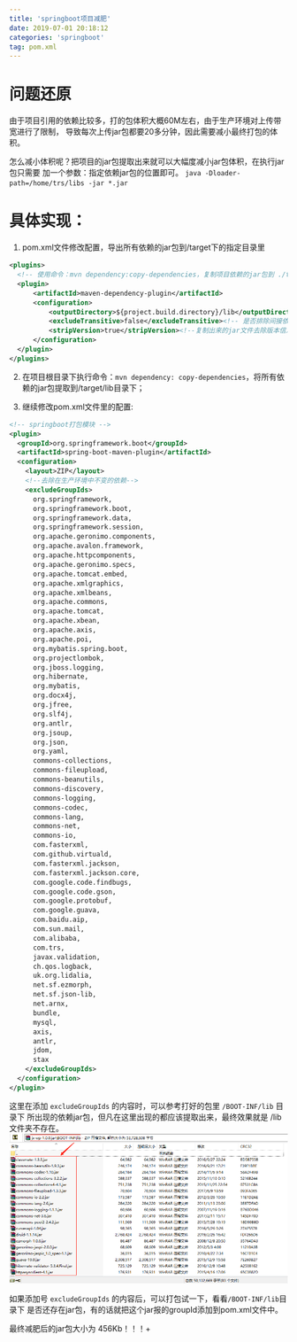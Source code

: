 ```yaml
---
title: 'springboot项目减肥'
date: 2019-07-01 20:18:12
categories: 'springboot'
tag: pom.xml
---
```

# 问题还原
由于项目引用的依赖比较多，打的包体积大概60M左右，由于生产环境对上传带宽进行了限制，
导致每次上传jar包都要20多分钟，因此需要减小最终打包的体积。

怎么减小体积呢？把项目的jar包提取出来就可以大幅度减小jar包体积，在执行jar包只需要
加一个参数：指定依赖jar包的位置即可。
`java -Dloader-path=/home/trs/libs -jar *.jar` 

# 具体实现：
1. pom.xml文件修改配置，导出所有依赖的jar包到/target下的指定目录里
```xml
<plugins>
  <!-- 使用命令：mvn dependency:copy-dependencies，复制项目依赖的jar包到 ./target/lib 目录下 -->
  <plugin>
      <artifactId>maven-dependency-plugin</artifactId>
      <configuration>
          <outputDirectory>${project.build.directory}/lib</outputDirectory><!--指定输出路径-->
          <excludeTransitive>false</excludeTransitive><!-- 是否排除间接依赖的包 -->
          <stripVersion>true</stripVersion><!--复制出来的jar文件去除版本信息-->
      </configuration>
  </plugin>
</plugins>
```
2. 在项目根目录下执行命令：`mvn dependency: copy-dependencies`，将所有依赖的jar包提取到/target/lib目录下；

3. 继续修改pom.xml文件里的<plugins>配置:
```xml
<!-- springboot打包模块 -->
<plugin>
  <groupId>org.springframework.boot</groupId>
  <artifactId>spring-boot-maven-plugin</artifactId>
  <configuration>
    <layout>ZIP</layout>
    <!--去除在生产环境中不变的依赖-->
    <excludeGroupIds>
      org.springframework,
      org.springframework.boot,
      org.springframework.data,
      org.springframework.session,
      org.apache.geronimo.components,
      org.apache.avalon.framework,
      org.apache.httpcomponents,
      org.apache.geronimo.specs,
      org.apache.tomcat.embed,
      org.apache.xmlgraphics,
      org.apache.xmlbeans,
      org.apache.commons,
      org.apache.tomcat,
      org.apache.xbean,
      org.apache.axis,
      org.apache.poi,
      org.mybatis.spring.boot,
      org.projectlombok,
      org.jboss.logging,
      org.hibernate,
      org.mybatis,
      org.docx4j,
      org.jfree,
      org.slf4j,
      org.antlr,
      org.jsoup,
      org.json,
      org.yaml,
      commons-collections,
      commons-fileupload,
      commons-beanutils,
      commons-discovery,
      commons-logging,
      commons-codec,
      commons-lang,
      commons-net,
      commons-io,
      com.fasterxml,
      com.github.virtuald,
      com.fasterxml.jackson,
      com.fasterxml.jackson.core,
      com.google.code.findbugs,
      com.google.code.gson,
      com.google.protobuf,
      com.google.guava,
      com.baidu.aip,
      com.sun.mail,
      com.alibaba,
      com.trs,
      javax.validation,
      ch.qos.logback,
      uk.org.lidalia,
      net.sf.ezmorph,
      net.sf.json-lib,
      net.arnx,
      bundle,
      mysql,
      axis,
      antlr,
      jdom,
      stax
    </excludeGroupIds>
  </configuration>
</plugin>
```

这里在添加 `excludeGroupIds` 的内容时，可以参考打好的包里 `/BOOT-INF/lib` 目录下
所出现的依赖jar包，但凡在这里出现的都应该提取出来，最终效果就是 /lib文件夹不存在。
![](img/lib.png)

如果添加号 `excludeGroupIds` 的内容后，可以打包试一下，看看`/BOOT-INF/lib`目录下
是否还存在jar包，有的话就把这个jar报的groupId添加到pom.xml文件中。


最终减肥后的jar包大小为 456Kb！！！+